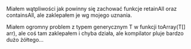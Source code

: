 Miałem wątpliwości jak powinny się zachować funkcje retainAll oraz containsAll, ale zaklepałem je wg mojego uznania.

Miałem ogromny problem z typem generycznym T w funkcji <T> toArray(T[] arr), ale coś tam zaklepałem i chyba działa, ale kompilator pluje bardzo dużo żółtego...